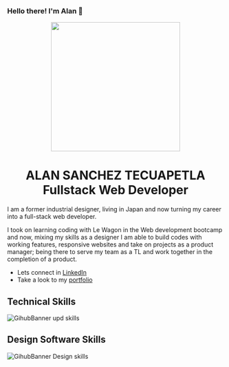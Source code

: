 ### Hello there! I'm Alan 👋

<div align="center">
<!-- <img src="https://github.com/user-attachments/assets/72f96d15-ea4f-499b-ae5a-c092467cf2f2" align="center" width="300">   -->
<img src="https://github.com/user-attachments/assets/f8e63ba6-2a39-4678-b204-1145418a5d93" align="center" width="300">   
</div>


<h1 align="center">ALAN SANCHEZ TECUAPETLA
<br>
Fullstack Web Developer
</h1>

I am a former industrial designer, living in Japan and now turning my career into a full-stack web developer. 

I took on learning coding with Le Wagon in the Web development bootcamp and now, mixing my skills as a designer I am able to build codes with working features, responsive websites and take on projects as a product manager; being there to serve my team as a TL and work together in the completion of a product.

<ul>
  <li>Lets connect in <a href="https://www.linkedin.com/in/alan-tecuapetla/" rel="nofollow">LinkedIn</a> </li>
  <li>Take a look to my <a href="https://alan-tecuapetla.com/" rel="nofollow">portfolio</a></li>
</ul>

## Technical Skills
![GihubBanner upd skills](https://github.com/Alan-Tecua/Alan-Tecua/assets/71210297/e394243f-a119-4292-a55c-94ef972d0210)

## Design Software Skills
![GihubBanner Design skills](https://github.com/Alan-Tecua/Alan-Tecua/assets/71210297/1ac0bbfa-6ec5-4d28-9b26-2861c3f673af)

<!--
**Alan-Tecua/Alan-Tecua** is a ✨ _special_ ✨ repository because its `README.md` (this file) appears on your GitHub profile.

Here are some ideas to get you started:

- 🔭 I’m currently working on ...
- 🌱 I’m currently learning ...
- 👯 I’m looking to collaborate on ...
- 🤔 I’m looking for help with ...
- 💬 Ask me about ...
- 📫 How to reach me: ...
- 😄 Pronouns: ...
- ⚡ Fun fact: ...
-->
